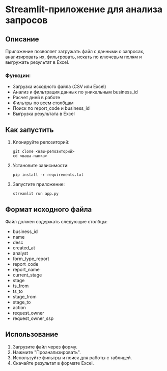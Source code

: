 # Streamlit-приложение для анализа запросов

## Описание
Приложение позволяет загружать файл с данными о запросах, анализировать их, фильтровать, искать по ключевым полям и выгружать результат в Excel.

### Функции:
- Загрузка исходного файла (CSV или Excel)
- Анализ и фильтрация данных по уникальным business_id
- Расчет дней в работе
- Фильтры по всем столбцам
- Поиск по report_code и business_id
- Выгрузка результата в Excel

## Как запустить
1. Клонируйте репозиторий:
   ```
   git clone <ваш-репозиторий>
   cd <ваша-папка>
   ```
2. Установите зависимости:
   ```
   pip install -r requirements.txt
   ```
3. Запустите приложение:
   ```
   streamlit run app.py
   ```

## Формат исходного файла
Файл должен содержать следующие столбцы:
- business_id
- name
- desc
- created_at
- analyst
- form_type_report
- report_code
- report_name
- current_stage
- stage
- ts_from
- ts_to
- stage_from
- stage_to
- action
- request_owner
- request_owner_ssp

## Использование
1. Загрузите файл через форму.
2. Нажмите "Проанализировать".
3. Используйте фильтры и поиск для работы с таблицей.
4. Скачайте результат в формате Excel.
